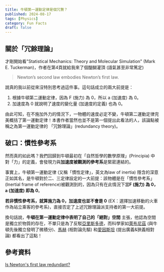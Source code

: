 ```yaml
---
title: 牛頓第一運動定律是個冗贅？ 
published: 2024-08-17
tags: [Physics]
category: Fun Facts
draft: false
---
```


## 關於「冗餘理論」

才剛開始看"Statistical Mechanics: Theory and Molecular Simulation" (Mark E. Tuckerman)，作者在第4頁就給我來了個醍醐灌頂 (語氣甚至非常篤定)
> Newton’s second law embodies Newton’s first law.

說真的我以前從來沒特別思考過這件事。這句話成立的兩大前提是：

1. 根據牛頓第二運動定律，因為 F (施力) 為 0，所以 a (加速度) 為 0。
2. 加速度為 0 就說明了速度的變化量 (加速度的定義) 也為 0。

由此可知，在不施加外力的情況下，一物體的速度必定不變，牛頓第二運動定律完美概括了第一運動定律！本書作者當然也並不是第一個提出此看法的人，該論點被稱之為第一運動定律的 「冗餘理論」(redundancy theory)。

## 破口：慣性參考系

然而真的如此嗎？我們回歸到牛頓最初在「自然哲學的數學原理」(Principia) 中對「力」的定義，會發現力與**加速度被觀測的參考系**是緊密連結的。

事實上，牛頓第一運動定律 (又稱「慣性定律」，英文為law of inertia) 隱含的深意正如其名，是牛頓對於二、三定律設定的一大前提：該物體是在「慣性參考系」(Inertial frame of reference)被觀測到的，因為只有在此情況下當**F (施力) 為 0，a (加速度) 即為 0**。

**若非慣性參考系，就算施力為 0，加速度也並不會是 0** (EX：選擇加速移動的火車作為站立乘客的參考系)，直接否定了上述冗餘理論派支持者的第一大前提。

換句話說，**牛頓在第一運動定律中表明了自己的「絕對」空間** 主張，他認為空間是獨立於物質的存在，不單只是為了反駁[亞里斯多德](https://byjus.com/physics/aristotle-fallacy)，而科學家如[萊布尼茲](https://omni.wikiwand.com/zh-tw/articles/%E6%88%88%E7%89%B9%E5%BC%97%E9%87%8C%E5%BE%B7%C2%B7%E8%8E%B1%E5%B8%83%E5%B0%BC%E8%8C%A8) (與牛頓先後獨立發明了微積分)、[馬赫](https://omni.wikiwand.com/zh-tw/articles/%E6%81%A9%E6%96%AF%E7%89%B9%C2%B7%E9%A9%AC%E8%B5%AB) (相對論先驅) 和[愛因斯坦](https://omni.wikiwand.com/zh-tw/articles/%E9%98%BF%E5%B0%94%E4%BC%AF%E7%89%B9%C2%B7%E7%88%B1%E5%9B%A0%E6%96%AF%E5%9D%A6) (提出廣義&狹義相對論) 都看出了這點！

## 參考資料

[Is Newton's first law redundant?](http://www.quartets.de/acad/firstlaw.html)
